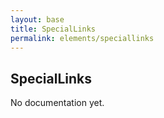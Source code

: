 ```yaml
---
layout: base
title: SpecialLinks
permalink: elements/speciallinks
---
```


## SpecialLinks

<p class="hint hint--error">No documentation yet.</p>